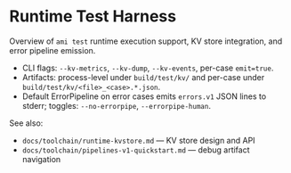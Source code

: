 # Runtime Test Harness

Overview of `ami test` runtime execution support, KV store integration, and error pipeline emission.

- CLI flags: `--kv-metrics`, `--kv-dump`, `--kv-events`, per-case `emit=true`.
- Artifacts: process-level under `build/test/kv/` and per-case under `build/test/kv/<file>_<case>.*.json`.
- Default ErrorPipeline on error cases emits `errors.v1` JSON lines to stderr; toggles: `--no-errorpipe`, `--errorpipe-human`.

See also:
- `docs/toolchain/runtime-kvstore.md` — KV store design and API
- `docs/toolchain/pipelines-v1-quickstart.md` — debug artifact navigation
